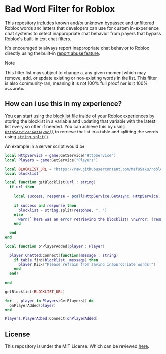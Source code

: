 # Bad Word Filter for Roblox
This repository includes known and/or unknown bypassed and unfiltered Roblox words and letters that developers can use for custom in-experience chat systems to detect inappropriate chat behavior from players that bypass Roblox's built-in text chat filters.

It's encouraged to always report inappropriate chat behavior to Roblox directly using the built-in [report abuse feature](https://en.help.roblox.com/hc/en-us/articles/203312410).

> [!NOTE]
> This filter list may subject to change at any given moment which may remove, add, or update existing or non-existing words in the list. This filter is also community-ran, meaning it is not 100% full proof nor is it 100% accurate.

## How can i use this in my experience?
You can start using the [blocklist file](https://raw.githubusercontent.com/MafuSaku/robloxbadwordfilter/main/blocklist.txt) inside of your Roblox experiences by storing the blocklist in a variable and updating that variable with the latest list every so often if needed. You can achieve this by using [`HttpService:GetAsync()`](https://create.roblox.com/docs/reference/engine/classes/HttpService#GetAsync) to retrieve the list in a table and splitting the words using [`string.split()`](https://create.roblox.com/docs/reference/engine/libraries/string#split).

An example in a server script would be
```lua
local HttpService = game:GetService("HttpService")
local Players = game:GetService("Players")

local BLOCKLIST_URL = "https://raw.githubusercontent.com/MafuSaku/robloxbadwordfilter/main/blocklist.txt"
local blocklist

local function getBlocklist(url : string)
  if url then
		
    local success, response = pcall(HttpService.GetAsync, HttpService, url, false)
		
    if success and response then
      blocklist = string.split(response, ", ")
    else
      warn(`There was an error retrieving the blocklist! \nError: {response}`)
    end

  end
end

local function onPlayerAdded(player : Player)

  player.Chatted:Connect(function(message : string)
    if table.find(blocklist, message) then
      player:Kick("Please refrain from saying inappropriate words!")
    end
  end)
	
end

getBlocklist(BLOCKLIST_URL)

for _, player in Players:GetPlayers() do
  onPlayerAdded(player)
end

Players.PlayerAdded:Connect(onPlayerAdded)
```

## License
This repository is under the MIT License. Which can be reviewed [here](LICENSE).
